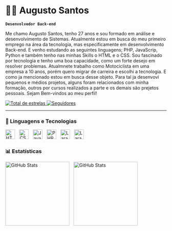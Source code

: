 # 🧑‍💻 Augusto Santos

**`Desenvolvedor Back-end`**

Me chamo Augusto Santos, tenho 27 anos e sou formado em análise e desenvolvimento de Sistemas. Atualmente estou em busca do meu primeiro emprego na área da tecnologia, mas especificamente em desenvolvimento Back-end. E venho estudando as seguintes linguagens; PHP, JavaScrip, Python e também tenho nas minhas Skills o HTML e o CSS. Sou fascinado por tecnologia e tenho uma boa capacidade, como um forte desejo em resolver problemas.
Atualmnete trabalho como Motociclista em uma empresa a 10 anos, porém quero migrar de carreira e escolhi a tecnologia. E como ja mencionado estou em busca desse objeto. Para tal ja desenvovi pequenos e médios projetos, alguns foram relacionados com minha formação, outros por cursos realizados a parte e os demais são prejetos pessoais. Sejam Bem-vindos ao meu perfil!

  <a href="https://github.com/AugustoSantos3?tab=repositories&sort=stargazers">
        <img 
            alt="Total de estrelas" 
            title="Total de estrelas GitHub" 
            src="https://custom-icon-badges.demolab.com/github/stars/AugustoSantos3?color=55960c&style=for-the-badge&labelColor=488207&logo=star&label=estrelas"
        />
    </a>
    <a href="https://github.com/AugustoSantos3?tab=followers">
        <img 
            alt="Seguidores" 
            title="Me siga no GitHub" 
            src="https://custom-icon-badges.demolab.com/github/followers/AugustoSantos3?color=236ad3&labelColor=1155ba&style=for-the-badge&logo=github&label=Seguidores&logoColor=white"
        />
    </a>
</p>

---

### 🤖 Linguagens e Tecnologias

<img 
    align="left" 
    alt="HTML"
    title="HTML" 
    width="30px" 
    style="padding-right: 10px;" 
    src="https://cdn.jsdelivr.net/gh/devicons/devicon@latest/icons/html5/html5-original.svg" 
/>
<img 
    align="left" 
    alt="CSS" 
    title="CSS"
    width="30px" 
    style="padding-right: 10px;" 
    src="https://cdn.jsdelivr.net/gh/devicons/devicon@latest/icons/css3/css3-original.svg" 
/>
<img 
    align="left" 
    alt="JavaScript" 
    title="JavaScript"
    width="30px" 
    style="padding-right: 10px;" 
    src="https://cdn.jsdelivr.net/gh/devicons/devicon@latest/icons/javascript/javascript-original.svg" 
/>
<img 
    align="left" 
    alt="PHP" 
    title="PHP"
    width="30px" 
    style="padding-right: 10px;" 
    src="https://cdn.jsdelivr.net/gh/devicons/devicon@latest/icons/php/php-original.svg"         
/>
<img 
    align="left" 
    alt="Laravel" 
    title="Laravel"
    width="30px" 
    style="padding-right: 10px;" 
    src="https://cdn.jsdelivr.net/gh/devicons/devicon@latest/icons/laravel/laravel-original-wordmark.svg"           
/>
<img 
    align="left" 
    alt="Laravel" 
    title="Laravel"
    width="30px" 
    style="padding-right: 10px;"
    src="https://cdn.jsdelivr.net/gh/devicons/devicon@latest/icons/python/python-original-wordmark.svg"           
/>

<br/>
<br/>

### 📊 Estatísticas


<img 
    align="left" 
    alt="GitHub Stats" 
    height="200" 
    style="padding-right: 10px;" 
    src="https://github-readme-stats.vercel.app/api?username=AugustoSantos3&show_icons=true&theme=tokyonight&include_all_commits=true&locale=pt-br" 
/>

<img 
    align="left" 
    alt="GitHub Stats" 
    height="200" 
    src="https://github-readme-stats.vercel.app/api/top-langs/?username=AugustoSantos3&theme=tokyonight&layout=compact&custom_title=Tecnologias&langs_count=9" 
/>

